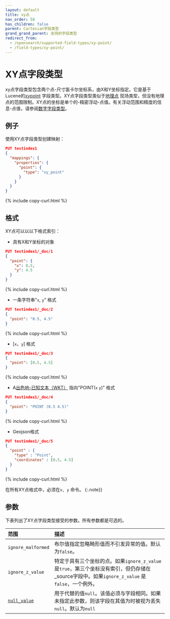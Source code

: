 ```yaml
---
layout: default
title: xy点
nav_order: 58
has_children: false
parent: Cartesian字段类型
grand_grand_parent: 支持的字段类型
redirect_from:
  - /opensearch/supported-field-types/xy-point/
  - /field-types/xy-point/
---
```


# XY点字段类型

xy点字段类型包含两个点-尺寸笛卡尔坐标系，由X和Y坐标指定。它是基于Lucene的[xypoint](https://lucene.apache.org/core/9_3_0/core/org/apache/lucene/geo/XYPoint.html) 字段类型。XY点字段类型类似于[地理点]({{site.url}}{{site.baseurl}}/opensearch/supported-field-types/geo-point/) 现场类型，但没有地理点的范围限制。XY点的坐标是单个的-精密浮动-点值。有关浮动范围和精度的信息-点值，请参阅[数字字段类型]({{site.url}}{{site.baseurl}}/opensearch/supported-field-types/numeric/)。

## 例子

使用XY点字段类型创建映射：

```json
PUT testindex1
{
  "mappings": {
    "properties": {
      "point": {
        "type": "xy_point"
      }
    }
  }
}
```
{% include copy-curl.html %}

## 格式

XY点可以以以下格式索引：

- 具有X和Y坐标的对象

```json
PUT testindex1/_doc/1
{
  "point": { 
    "x": 0.5,
    "y": 4.5
  }
}
```
{% include copy-curl.html %}

- 一条字符串"`x`, `y`" 格式

```json
PUT testindex1/_doc/2
{
  "point": "0.5, 4.5" 
}
```
{% include copy-curl.html %}

- [`x`，`y`] 格式

```json
PUT testindex1/_doc/3
{
  "point": [0.5, 4.5] 
}
```
{% include copy-curl.html %}

- A[出色地-已知文本（WKT）](https://docs.opengeospatial.org/is/12-063r5/12-063r5.html) 指向"POINT(`x` `y`)" 格式

```json
PUT testindex1/_doc/4
{
  "point": "POINT (0.5 4.5)"
}
```
{% include copy-curl.html %}

- Geojson格式

```json
PUT testindex1/_doc/5
{
  "point" : {
    "type" : "Point",
    "coordinates" : [0.5, 4.5]        
  }
}
```
{% include copy-curl.html %}

在所有XY点格式中，必须在`x, y` 命令。
{:.note}}

## 参数

下表列出了XY点字段类型接受的参数。所有参数都是可选的。

范围| 描述
:--- | :--- 
`ignore_malformed` | 布尔值指定忽略畸形值而不引发异常的值。默认为`false`。
`ignore_z_value` | 特定于具有三个坐标的点。如果`ignore_z_value` 是`true`，第三个坐标没有索引，但仍存储在_source字段中。如果`ignore_z_value` 是`false`，一个例外。
[`null_value`]({{site.url}}{{site.baseurl}}/opensearch/supported-field-types/index#null-value) | 用于代替的值`null`。该值必须与字段相同。如果未指定此参数，则该字段在其值为时被视为丢失`null`。默认为`null`

